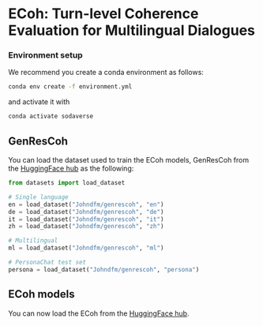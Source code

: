 # ECoh: Turn-level Coherence Evaluation for Multilingual Dialogues


### Environment setup

We recommend you create a conda environment as follows:

```bash
conda env create -f environment.yml
```

and activate it with

```bash
conda activate sodaverse
```

## GenResCoh

You can load the dataset used to train the ECoh models, GenResCoh from the [HuggingFace hub](https://huggingface.co/datasets/Johndfm/genrescoh) as the following:

```python
from datasets import load_dataset

# Single language
en = load_dataset("Johndfm/genrescoh", "en")
de = load_dataset("Johndfm/genrescoh", "de")
it = load_dataset("Johndfm/genrescoh", "it")
zh = load_dataset("Johndfm/genrescoh", "zh")

# Multilingual
ml = load_dataset("Johndfm/genrescoh", "ml")

# PersonaChat test set
persona = load_dataset("Johndfm/genrescoh", "persona")
```

## ECoh models

You can now load the ECoh from the [HuggingFace hub](https://huggingface.co/collections/Johndfm/echo-66912f8189173ae578ae54a5).

